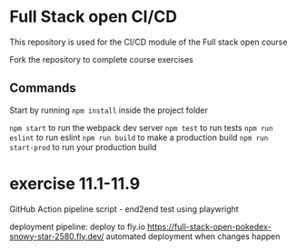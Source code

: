# Full Stack open CI/CD

This repository is used for the CI/CD module of the Full stack open course

Fork the repository to complete course exercises

## Commands

Start by running `npm install` inside the project folder

`npm start` to run the webpack dev server
`npm test` to run tests
`npm run eslint` to run eslint
`npm run build` to make a production build
`npm run start-prod` to run your production build

# exercise 11.1-11.9

GitHub Action pipeline script - end2end test using playwright 

deployment pipeline: deploy to fly.io https://full-stack-open-pokedex-snowy-star-2580.fly.dev/
automated deployment when changes happen
